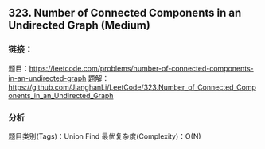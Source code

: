 ## 323. Number of Connected Components in an Undirected Graph (Medium)

### **链接**：
题目：https://leetcode.com/problems/number-of-connected-components-in-an-undirected-graph
题解：https://github.com/JianghanLi/LeetCode/323.Number_of_Connected_Components_in_an_Undirected_Graph

### **分析**
题目类别(Tags)：Union Find
最优复杂度(Complexity)：O(N)
